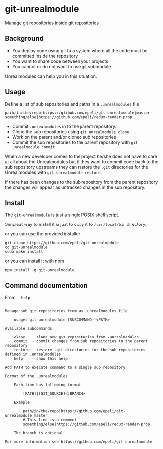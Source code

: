 
# git-unrealmodule

Manage git repositories inside git repositories

## Background

- You deploy code using git to a system where all the code must be committed inside the repository
- You want to share code between your projects
- You cannot or do not want to use git submodule

Unrealmodules can help you in this situation.

## Usage

Define a list of sub repositories and paths in a `.unrealmodules` file

    path/in/the/repo|https://github.com/epeli/git-unrealmodule|master
    something/else|https://github.com/epeli/redux-render-prop

- Commit `.unrealmodules` in to the parent repository.
- Clone the sub repositories using `git unrealmodule clone`
- Work on the parent and/or cloned sub repositories
- Commit the sub repositories to the parent repository with `git unrealmodule commit`

When a new developer comes to the project he/she does not have to care at all about
the Unrealmodules but if they want to commit code back to the sub repository upstreams
they can restore the `.git` directories for the Unrealmodules with `git unrealmodule restore`.

If there has been changes to the sub repository from the parent repository the changes
will appear as untracked changes in the sub repository.

## Install

The `git-unrealmodule` is just a single POSIX shell script.

Simplest way to install it is just to copy it to `/usr/local/bin` directory.

or you can use the provided installer

    git clone https://github.com/epeli/git-unrealmodule
    cd git-unrealmodule
    sudo make install

or you can install it with npm

    npm install -g git-unrealmodule


## Command documentation

From `--help`
```

Manage sub git repositories from an .unrealmodules file

    usage: git-unrealmodule [SUBCOMMAND] <PATH>

Available subcommands

    clone   - clone new git repositories from .unrealmodules
    commit  - commit changes from sub repositories to the parent repository
    restore - restore .git directories for the sub repositories defined in .unrealmodules
    help    - show this help

Add PATH to execute command to a single sub repository

Format of the .unrealmodules

    Each line has following format

        [PATH]|[GIT_SOURCE]<|BRANCH>

    Example

        path/in/the/repo|https://github.com/epeli/git-unrealmodule|master
        # This line is a comment
        something/else|https://github.com/epeli/redux-render-prop

    The branch is optional

For more information see https://github.com/epeli/git-unrealmodule

```
